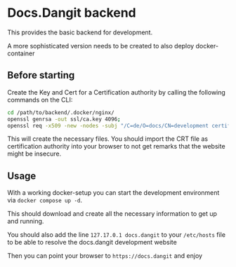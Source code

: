 # Docs.Dangit backend

This provides the basic backend for development.

A more sophisticated version needs to be created to also deploy docker-container

## Before starting

Create the Key and Cert for a Certification authority by calling the following commands on the CLI:

```bash
cd /path/to/backend/.docker/nginx/
openssl genrsa -out ssl/ca.key 4096;
openssl req -x509 -new -nodes -subj "/C=de/O=docs/CN=development certificates;" -key ssl/ca.key -sha512 -days 3650 -out ssl/ca.crt;
```

This will create the necessary files. You should import the CRT file as certification authority into your browser to not
get remarks that the website might be insecure.

## Usage

With a working docker-setup you can start the development environment via `docker compose up -d`.

This should download and create all the necessary information to get up and running.

You should also add the line `127.17.0.1 docs.dangit` to your `/etc/hosts` file to be able to resolve the docs.dangit
development website

Then you can point your browser to `https://docs.dangit` and enjoy

